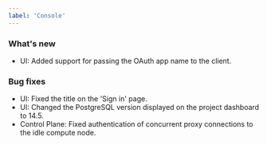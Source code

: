 ```yaml
---
label: 'Console'
---
```


### What's new

- UI: Added support for passing the OAuth app name to the client.

### Bug fixes

- UI: Fixed the title on the 'Sign in' page.
- UI: Changed the PostgreSQL version displayed on the project dashboard to 14.5.
- Control Plane: Fixed authentication of concurrent proxy connections to the idle compute node.
